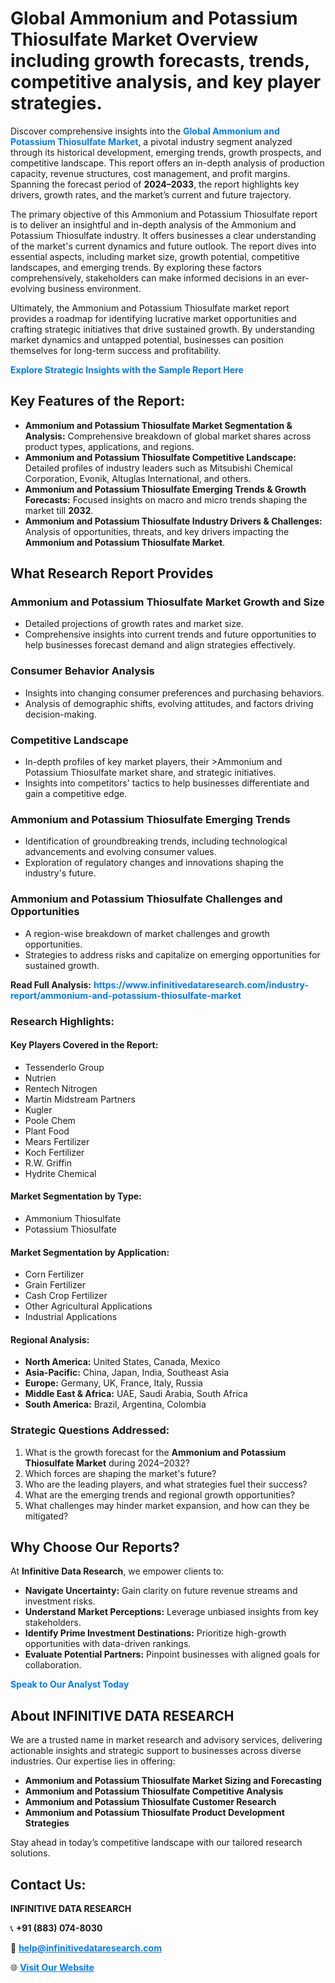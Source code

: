 <h1>Global Ammonium and Potassium Thiosulfate Market Overview including growth forecasts, trends, competitive analysis, and key player strategies.</h1>
<p>
Discover comprehensive insights into the 
<a href="https://www.infinitivedataresearch.com/industry-report/ammonium-and-potassium-thiosulfate-market" rel="dofollow" style="color: #007BFF; text-decoration: none;"><strong>Global Ammonium and Potassium Thiosulfate Market</strong></a>, a pivotal industry segment analyzed through its historical development, emerging trends, growth prospects, and competitive landscape. This report offers an in-depth analysis of production capacity, revenue structures, cost management, and profit margins. Spanning the forecast period of <strong>2024–2033</strong>, the report highlights key drivers, growth rates, and the market’s current and future trajectory.
</p>
<p>
The primary objective of this Ammonium and Potassium Thiosulfate report is to deliver an insightful and in-depth analysis of the Ammonium and Potassium Thiosulfate industry. It offers businesses a clear understanding of the market's current dynamics and future outlook. The report dives into essential aspects, including market size, growth potential, competitive landscapes, and emerging trends. By exploring these factors comprehensively, stakeholders can make informed decisions in an ever-evolving business environment.
</p>
<p>
Ultimately, the Ammonium and Potassium Thiosulfate market report provides a roadmap for identifying lucrative market opportunities and crafting strategic initiatives that drive sustained growth. By understanding market dynamics and untapped potential, businesses can position themselves for long-term success and profitability.
</p>
<p>
<a href="https://www.infinitivedataresearch.com/request-sample/reportId=105648" style="color: #007BFF; text-decoration: none;"><strong>Explore Strategic Insights with the Sample Report Here</strong></a>
</p>

<h2>Key Features of the Report:</h2>
<ul>
<li><strong>Ammonium and Potassium Thiosulfate Market Segmentation & Analysis:</strong> Comprehensive breakdown of global market shares across product types, applications, and regions.</li>
<li><strong>Ammonium and Potassium Thiosulfate Competitive Landscape:</strong> Detailed profiles of industry leaders such as Mitsubishi Chemical Corporation, Evonik, Altuglas International, and others.</li>
<li><strong>Ammonium and Potassium Thiosulfate Emerging Trends & Growth Forecasts:</strong> Focused insights on macro and micro trends shaping the market till <strong>2032</strong>.</li>
<li><strong>Ammonium and Potassium Thiosulfate Industry Drivers & Challenges:</strong> Analysis of opportunities, threats, and key drivers impacting the <strong>Ammonium and Potassium Thiosulfate Market</strong>.</li>
</ul>

<h2>What Research Report Provides</h2>
<h3>Ammonium and Potassium Thiosulfate Market Growth and Size</h3>
<ul>
<li>Detailed projections of growth rates and market size.</li>
<li>Comprehensive insights into current trends and future opportunities to help businesses forecast demand and align strategies effectively.</li>
</ul>

<h3>Consumer Behavior Analysis</h3>
<ul>
<li>Insights into changing consumer preferences and purchasing behaviors.</li>
<li>Analysis of demographic shifts, evolving attitudes, and factors driving decision-making.</li>
</ul>

<h3>Competitive Landscape</h3>
<ul>
<li>In-depth profiles of key market players, their >Ammonium and Potassium Thiosulfate market share, and strategic initiatives.</li>
<li>Insights into competitors' tactics to help businesses differentiate and gain a competitive edge.</li>
</ul>

<h3>Ammonium and Potassium Thiosulfate Emerging Trends</h3>
<ul>
<li>Identification of groundbreaking trends, including technological advancements and evolving consumer values.</li>
<li>Exploration of regulatory changes and innovations shaping the industry's future.</li>
</ul>

<h3>Ammonium and Potassium Thiosulfate Challenges and Opportunities</h3>
<ul>
<li>A region-wise breakdown of market challenges and growth opportunities.</li>
<li>Strategies to address risks and capitalize on emerging opportunities for sustained growth.</li>
</ul>
<p><strong>Read Full Analysis:</strong> <a href="https://www.infinitivedataresearch.com/industry-report/ammonium-and-potassium-thiosulfate-market" rel="dofollow" style="color: #007BFF; text-decoration: none;"><strong>https://www.infinitivedataresearch.com/industry-report/ammonium-and-potassium-thiosulfate-market</strong></a></p>
<h3>Research Highlights:</h3>
<h4>Key Players Covered in the Report:</h4>
<ul><li>Tessenderlo Group</li><li>Nutrien</li><li>Rentech Nitrogen</li><li>Martin Midstream Partners</li><li>Kugler</li><li>Poole Chem</li><li>Plant Food</li><li>Mears Fertilizer</li><li>Koch Fertilizer</li><li>R.W. Griffin</li><li>Hydrite Chemical</li></ul>
<h4>Market Segmentation by Type:</h4>
<ul><li>Ammonium Thiosulfate</li><li>Potassium Thiosulfate</li></ul>
<h4>Market Segmentation by Application:</h4>
<ul><li>Corn Fertilizer</li><li>Grain Fertilizer</li><li>Cash Crop Fertilizer</li><li>Other Agricultural Applications</li><li>Industrial Applications</li></ul>

<h4>Regional Analysis:</h4>
<ul>
<li><strong>North America:</strong> United States, Canada, Mexico</li>
<li><strong>Asia-Pacific:</strong> China, Japan, India, Southeast Asia</li>
<li><strong>Europe:</strong> Germany, UK, France, Italy, Russia</li>
<li><strong>Middle East & Africa:</strong> UAE, Saudi Arabia, South Africa</li>
<li><strong>South America:</strong> Brazil, Argentina, Colombia</li>
</ul>

<h3>Strategic Questions Addressed:</h3>
<ol>
<li>What is the growth forecast for the <strong>Ammonium and Potassium Thiosulfate Market</strong> during 2024–2032?</li>
<li>Which forces are shaping the market's future?</li>
<li>Who are the leading players, and what strategies fuel their success?</li>
<li>What are the emerging trends and regional growth opportunities?</li>
<li>What challenges may hinder market expansion, and how can they be mitigated?</li>
</ol>

<h2>Why Choose Our Reports?</h2>
<p>At <strong>Infinitive Data Research</strong>, we empower clients to:</p>
<ul>
<li><strong>Navigate Uncertainty:</strong> Gain clarity on future revenue streams and investment risks.</li>
<li><strong>Understand Market Perceptions:</strong> Leverage unbiased insights from key stakeholders.</li>
<li><strong>Identify Prime Investment Destinations:</strong> Prioritize high-growth opportunities with data-driven rankings.</li>
<li><strong>Evaluate Potential Partners:</strong> Pinpoint businesses with aligned goals for collaboration.</li>
</ul>
<p><a href="https://www.infinitivedataresearch.com/industry-report/ammonium-and-potassium-thiosulfate-market" rel="dofollow" style="color: #007BFF; text-decoration: none;"><strong>Speak to Our Analyst Today</strong></a></p>

<h2>About INFINITIVE DATA RESEARCH</h2>
<p>We are a trusted name in market research and advisory services, delivering actionable insights and strategic support to businesses across diverse industries. Our expertise lies in offering:</p>
<ul>
<li><strong>Ammonium and Potassium Thiosulfate Market Sizing and Forecasting</strong></li>
<li><strong>Ammonium and Potassium Thiosulfate Competitive Analysis</strong></li>
<li><strong>Ammonium and Potassium Thiosulfate Customer Research</strong></li>
<li><strong>Ammonium and Potassium Thiosulfate Product Development Strategies</strong></li>
</ul>
<p>Stay ahead in today’s competitive landscape with our tailored research solutions.</p>

<h2>Contact Us:</h2>
<p><strong>INFINITIVE DATA RESEARCH</strong></p>
<p>📞 <strong>+91 (883) 074-8030</strong></p>
<p>📧 <strong><a href="mailto:help@infinitivedataresearch.com" style="color: #007BFF;">help@infinitivedataresearch.com</a></strong></p>
<p>🌐 <strong><a href="https://www.infinitivedataresearch.com" rel="dofollow" style="color: #007BFF;">Visit Our Website</a></strong></p>
